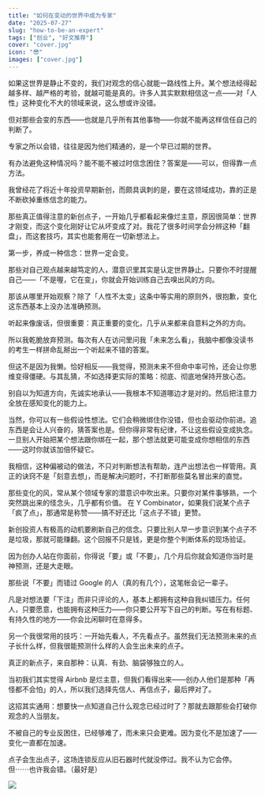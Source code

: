 ```yaml
---
title: "如何在变动的世界中成为专家"
date: "2025-07-27"
slug: "how-to-be-an-expert"
tags: ["创业", "好文推荐"]
cover: "cover.jpg"
icon: "😎"
images: ["cover.jpg"]
---
```

如果这世界是静止不变的，我们对观念的信心就能一路线性上升。某个想法经得起越多样、越严格的考验，就越可能是真的。许多人其实默默相信这一点——对「人性」这种变化不大的领域来说，这么想或许没错。



但对那些会变的东西——也就是几乎所有其他事物——你就不能再这样信任自己的判断了。



专家之所以会错，往往是因为他们精通的，是一个早已过期的世界。



有办法避免这种情况吗？能不能不被过时信念困住？答案是——可以，但得靠一点方法。



我曾经花了将近十年投资早期新创，而颇具讽刺的是，要在这领域成功，靠的正是不断砍掉重练信念的能力。



那些真正值得注意的新创点子，一开始几乎都看起来像烂主意，原因很简单：世界才刚变，而这个变化刚好让它从坏变成了对。我花了很多时间学会分辨这种「翻盘」，而这套技巧，其实也能套用在一切新想法上。



第一步，养成一种信念：世界一定会变。



那些对自己观点越来越笃定的人，潜意识里其实是认定世界静止。只要你不时提醒自己——「不是喔，它在变」，你就会开始训练自己去嗅出风的方向。



那该从哪里开始观察？除了「人性不太变」这条中等实用的原则外，很抱歉，变化这东西基本上没办法准确预测。



听起来像废话，但很重要：真正重要的变化，几乎从来都来自意料之外的方向。



所以我乾脆放弃预测。每次有人在访问里问我「未来怎么看」，我脑中都像没读书的考生一样拼命乱掰出一个听起来不错的答案。



但这不是因为我懒。恰好相反——我觉得，预测未来不但命中率可怜，还会让你思维变得僵硬。与其乱猜，不如选择更实际的策略：彻底、彻底地保持开放心态。



别自以为知道方向，先诚实地承认——我根本不知道哪边才是对的。然后把注意力全放在感知变化的能力上。



当然，你可以有一些假设性想法。它们会稍微绑住你没错，但也会驱动你前进。追东西是会让人兴奋的，猜答案也是。但你得非常有纪律，不让这些假设变成执念。
一旦别人开始把某个想法跟你绑在一起，那个想法就更可能变成你想相信的东西——这时你就该加倍怀疑它。



我相信，这种偏被动的做法，不只对判断想法有帮助，连产出想法也一样管用。真正的诀窍不是「刻意去想」，而是解决问题时，不打断那些莫名冒出来的直觉。



那些变化的风，常从某个领域专家的潜意识中吹出来。只要你对某件事够熟，一个突然跳出来的怪念头，几乎都有价值。
在 Y Combinator，如果我们说某个点子「疯了点」，那通常是称赞——搞不好还比「这点子不错」更赞。



新创投资人有极高的动机要刷新自己的信念。只要比别人早一步意识到某个点子不是垃圾，那就可能赚翻。这个回报不只是钱，更是你整个判断体系的现场验证。



因为创办人站在你面前，你得说「要」或「不要」，几个月后你就会知道你当时是神预测，还是大走眼。



那些说「不要」而错过 Google 的人（真的有几个），这笔帐会记一辈子。



凡是对想法要「下注」而非只评论的人，基本上都拥有这种自我纠错压力。任何人，只要愿意，也能拥有这种压力——你只要公开写下自己的判断。写在有标题、有持久性的地方——你会比闲聊时在意得多。



另一个我很常用的技巧：一开始先看人，不先看点子。虽然我们无法预测未来的点子长什么样，但我很能预测什么样的人会生出未来的点子。



真正的新点子，来自那种：认真、有劲、脑袋够独立的人。



当初我们其实觉得 Airbnb 是烂主意，但我们看得出来——创办人他们是那种「再怪都不会怕」的人，所以我们选择先信人、再信点子，最后押对了。



这招其实通用：想要快一点知道自己什么观念已经过时了？那就去跟那些会打破你观念的人当朋友。



不被自己的专业反困住，已经够难了，而未来只会更难。因为变化不是加速了——变化一直都在加速。



点子会生出点子，这场连锁反应从旧石器时代就没停过。我不认为它会停。
但⋯⋯也许我会错。（最好是）




![](https://prod-files-secure.s3.us-west-2.amazonaws.com/112d0858-5090-4d34-a606-b75eb8d65fd2/46476355-9cf3-4e99-9b7a-3531bc426380/1000202064.png?X-Amz-Algorithm=AWS4-HMAC-SHA256&X-Amz-Content-Sha256=UNSIGNED-PAYLOAD&X-Amz-Credential=ASIAZI2LB466SNFION3L%2F20250817%2Fus-west-2%2Fs3%2Faws4_request&X-Amz-Date=20250817T161504Z&X-Amz-Expires=3600&X-Amz-Security-Token=IQoJb3JpZ2luX2VjEEcaCXVzLXdlc3QtMiJGMEQCIFrRfXE%2BnpEUgRevN%2FBySsBBT96do1rfPamGLSHatTi%2FAiAQhzm1O%2BMXaVpkG01gBmiQ84Xoezifv7%2FVkIKYakXn4CqIBAiQ%2F%2F%2F%2F%2F%2F%2F%2F%2F%2F8BEAAaDDYzNzQyMzE4MzgwNSIMCQM%2BTJrBvWbWO8T%2FKtwDYl2ZL3skIcxeaQf8q4xZQtx13jBOSgIgum%2B00EGyh7%2F0E8BkFJHwg1%2FOWTvkV8xs0u81Zozld9PWx3CE4%2BDVY8oqDE27OVO6r41FcWYkfhbixChCTFyMWZWs4q2D%2B%2BrtByZc7AUZg9U2UBEIjLS1aj2zSyCUEpQE2wo24%2F3s1tWy6g%2FaEFz14b53mWLXXIc9hEq8NpPKqxa6IWAL%2Fno1agPPCgbE5H2rV5XwHdQ%2FhEj811Zqpiyr3PeBmavldMU8WoFw1sBFwJyjWVgpUIZjUfzn0H53LDOJ6wppyxAI9sjBogjs6qymTPK3GtySdH%2FahtMmXITNrWeO3OOhYFL3HZQIEWW1ENI27W2qI3z%2FmEnhgLu0Y0aZf9pTAD%2BIc5jzcbf1%2FJNw4xqF9HbQLWfjFN%2FvvNXRkuGa46yJDwEDBG%2Fi52RuXnnWdZrmQOZgTzS9MBllP4GPcA3V3G9v1sWTmBUwujURUbXM%2B9wdIHpDgDG1fbf3aYocSG4q04f0OVVvYhyW0zWKT%2F70a9nqVuq3vLKTeRlod6ijseL8Ynjzyspn3B%2BLFXCp1rGrZLNQPQY3z7mKwPfALpSgxfEAiKvg%2BoQeSOEkokQEelysZstmRdMX62uH9hv4LikezTowxN6HxQY6pgEpojeed%2FRvx5PC%2FWDpRE4kfW3rZJ5SBsaNFzxdadE1PUWmMcCN4LVpRZVW%2B34ZS%2Byjwzxcl%2F%2BkdWgfl%2BHLEcmfuqFuNeUnfkubVFPy8aglH29P%2F1hM%2FmVSYZndMG0bftxAFH3bcXpcWWNlnKbhhv1q7pzEuqZM%2BgMMv9WlCGDlOeoLMZs83gEjk3KLLI2vRWeBtC3a%2FXnE4DMjN3N2p7PM2EjUFLxP&X-Amz-Signature=ad5c5c30c20a2bde9bf51e19fe3add16c8ffa1f2096465fbe03ed71746111984&X-Amz-SignedHeaders=host&x-amz-checksum-mode=ENABLED&x-id=GetObject)

